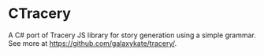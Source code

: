 # CTracery
A C# port of Tracery JS library for story generation using a simple grammar. See more at https://github.com/galaxykate/tracery/.
